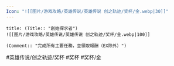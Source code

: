 ```yaml
---
Icon: "![[图片/游戏攻略/英雄传说/英雄传说 创之轨迹/奖杯/金.webp|30]]"
---
```

```ad-ed-ha-gold
title: (Title:: "創始探求者")
![[图片/游戏攻略/英雄传说/英雄传说 创之轨迹/奖杯/金.webp|100]]

(Comment:: "完成所有主要任務，並領取報酬（EX除外）")
```

#英雄传说/创之轨迹/奖杯  #奖杯 #奖杯/金